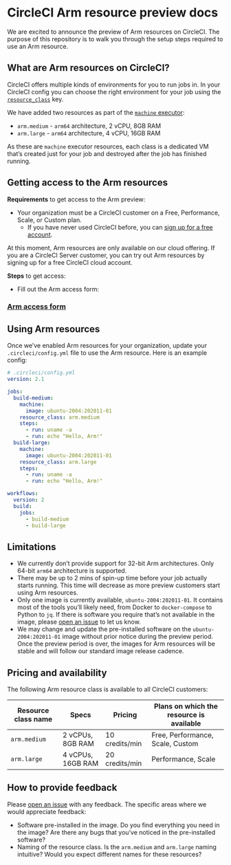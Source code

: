 # CircleCI Arm resource preview docs

We are excited to announce the preview of Arm resources on CircleCI. The purpose of this repository is to walk you through the setup steps required to use an Arm resource.

## What are Arm resources on CircleCI?

CircleCI offers multiple kinds of environments for you to run jobs in. In your CircleCI config you can choose the right environment for your job using the [`resource_class`](https://circleci.com/docs/2.0/configuration-reference/#resource_class) key.

We have added two resources as part of the [`machine` executor](https://circleci.com/docs/2.0/configuration-reference/#machine-executor-linux):

* `arm.medium` - `arm64` architecture, 2 vCPU, 8GB RAM
* `arm.large` - `arm64` architecture, 4 vCPU, 16GB RAM

As these are `machine` executor resources, each class is a dedicated VM that’s created just for your job and destroyed after the job has finished running.

## Getting access to the Arm resources

**Requirements** to get access to the Arm preview:

* Your organization must be a CircleCI customer on a Free, Performance, Scale, or Custom plan.
  * If you have never used CircleCI before, you can [sign up for a free account](https://circleci.com/signup/).
  
At this moment, Arm resources are only available on our cloud offering. If you are a CircleCI Server customer, you can try out Arm resources by signing up for a free CircleCI cloud account.
  
**Steps** to get access:

* Fill out the Arm access form:

### [Arm access form](https://form.asana.com/?k=S8EKGU3o66ld_qYXsdOQww&d=5374345383152)

## Using Arm resources

Once we’ve enabled Arm resources for your organization, update your `.circleci/config.yml` file to use the Arm resource. Here is an example config:

```yaml
# .circleci/config.yml
version: 2.1

jobs:
  build-medium:
    machine:
      image: ubuntu-2004:202011-01
    resource_class: arm.medium
    steps:
      - run: uname -a
      - run: echo "Hello, Arm!"
  build-large:
    machine:
      image: ubuntu-2004:202011-01
    resource_class: arm.large
    steps:
      - run: uname -a
      - run: echo "Hello, Arm!"

workflows:
  version: 2
  build:
    jobs:
      - build-medium
      - build-large
```

## Limitations

* We currently don’t provide support for 32-bit Arm architectures. Only 64-bit `arm64` architecture is supported.
* There may be up to 2 mins of spin-up time before your job actually starts running. This time will decrease as more preview customers start using Arm resources.
* Only one image is currently available, `ubuntu-2004:202011-01`. It contains most of the tools you’ll likely need, from Docker to `docker-compose` to Python to `jq`. If there is software you require that’s not available in the image, please [open an issue](https://github.com/CircleCI-Public/arm-preview-docs/issues) to let us know.
* We may change and update the pre-installed software on the `ubuntu-2004:202011-01` image without prior notice during the preview period. Once the preview period is over, the images for Arm resources will be stable and will follow our standard image release cadence.

## Pricing and availability

The following Arm resource class is available to all CircleCI customers:

|Resource class name|Specs|Pricing|Plans on which the resource is available|
|---|---|---|---|
|`arm.medium`|2 vCPUs, 8GB RAM |10 credits/min| Free, Performance, Scale, Custom|
|`arm.large` |4 vCPUs, 16GB RAM|20 credits/min| Performance, Scale              |

## How to provide feedback

Please [open an issue](https://github.com/CircleCI-Public/arm-preview-docs/issues) with any feedback. The specific areas where we would appreciate feedback:

* Software pre-installed in the image. Do you find everything you need in the image? Are there any bugs that you’ve noticed in the pre-installed software?
* Naming of the resource class. Is the `arm.medium` and `arm.large` naming intuitive? Would you expect different names for these resources?
